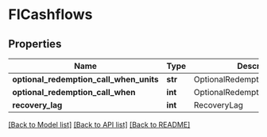 # FICashflows


## Properties
Name | Type | Description | Notes
------------ | ------------- | ------------- | -------------
**optional_redemption_call_when_units** | **str** | OptionalRedemptionCallWhenUnits | [optional] 
**optional_redemption_call_when** | **int** | OptionalRedemptionCallWhen | [optional] 
**recovery_lag** | **int** | RecoveryLag | [optional] 

[[Back to Model list]](../README.md#documentation-for-models) [[Back to API list]](../README.md#documentation-for-api-endpoints) [[Back to README]](../README.md)


